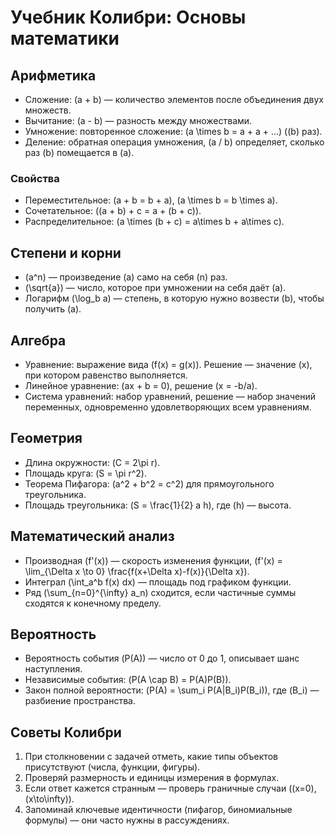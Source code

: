 # Учебник Колибри: Основы математики

## Арифметика
- Сложение: \(a + b\) — количество элементов после объединения двух множеств.
- Вычитание: \(a - b\) — разность между множествами.
- Умножение: повторенное сложение: \(a \times b = a + a + ...\) (\(b\) раз).
- Деление: обратная операция умножения, \(a / b\) определяет, сколько раз \(b\) помещается в \(a\).

### Свойства
- Переместительное: \(a + b = b + a\), \(a \times b = b \times a\).
- Сочетательное: \((a + b) + c = a + (b + c)\).
- Распределительное: \(a \times (b + c) = a\times b + a\times c\).

## Степени и корни
- \(a^n\) — произведение \(a\) само на себя \(n\) раз.
- \(\sqrt{a}\) — число, которое при умножении на себя даёт \(a\).
- Логарифм \(\log_b a\) — степень, в которую нужно возвести \(b\), чтобы получить \(a\).

## Алгебра
- Уравнение: выражение вида \(f(x) = g(x)\). Решение — значение \(x\), при котором равенство выполняется.
- Линейное уравнение: \(ax + b = 0\), решение \(x = -b/a\).
- Система уравнений: набор уравнений, решение — набор значений переменных, одновременно удовлетворяющих всем уравнениям.

## Геометрия
- Длина окружности: \(C = 2\pi r\).
- Площадь круга: \(S = \pi r^2\).
- Теорема Пифагора: \(a^2 + b^2 = c^2\) для прямоугольного треугольника.
- Площадь треугольника: \(S = \frac{1}{2} a h\), где \(h\) — высота.

## Математический анализ
- Производная \(f'(x)\) — скорость изменения функции, \(f'(x) = \lim_{\Delta x \to 0} \frac{f(x+\Delta x)-f(x)}{\Delta x}\).
- Интеграл \(\int_a^b f(x) dx\) — площадь под графиком функции.
- Ряд \(\sum_{n=0}^{\infty} a_n\) сходится, если частичные суммы сходятся к конечному пределу.

## Вероятность
- Вероятность события \(P(A)\) — число от 0 до 1, описывает шанс наступления.
- Независимые события: \(P(A \cap B) = P(A)P(B)\).
- Закон полной вероятности: \(P(A) = \sum_i P(A|B_i)P(B_i)\), где \(B_i\) — разбиение пространства.

## Советы Колибри
1. При столкновении с задачей отметь, какие типы объектов присутствуют (числа, функции, фигуры).
2. Проверяй размерность и единицы измерения в формулах.
3. Если ответ кажется странным — проверь граничные случаи (\(x=0\), \(x\to\infty\)).
4. Запоминай ключевые идентичности (пифагор, биномиальные формулы) — они часто нужны в рассуждениях.
